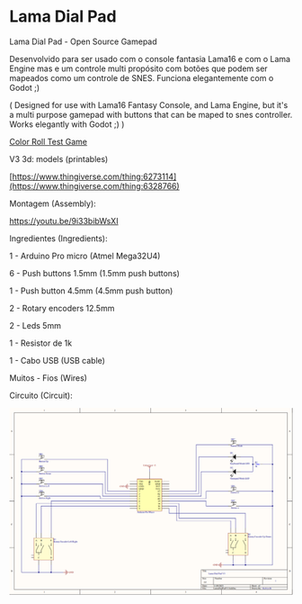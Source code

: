 # Lama Dial Pad

Lama Dial Pad - Open Source Gamepad

Desenvolvido para ser usado com o console fantasia Lama16 e com o Lama Engine
mas e um controle multi propósito  com botões que podem ser mapeados como um controle de SNES.
Funciona elegantemente com o Godot ;)

(
Designed for use with Lama16 Fantasy Console, and Lama Engine, 
but it's a multi purpose gamepad with buttons that can be maped to snes controller. 
Works elegantly with Godot ;)
)

[Color Roll Test Game](https://github.com/Kelvysb/ColorRoll)

V3 3d: models (printables)

[https://www.thingiverse.com/thing:6273114](https://www.thingiverse.com/thing:6328766)

Montagem (Assembly):

https://youtu.be/9i33bibWsXI

Ingredientes (Ingredients):

1 - Arduino Pro micro (Atmel Mega32U4)

6 - Push buttons 1.5mm (1.5mm push buttons)

1 - Push button 4.5mm (4.5mm push button)

2 - Rotary encoders 12.5mm

2 - Leds 5mm

1 - Resistor de 1k

1 - Cabo USB (USB cable)

Muitos - Fios (Wires)


Circuito (Circuit):

![circuit](./docs/Circuit%20Schema.png)
